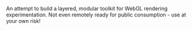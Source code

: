 An attempt to build a layered, modular toolkit for WebGL rendering experimentation. Not even remotely ready for public consumption - use at your own risk!